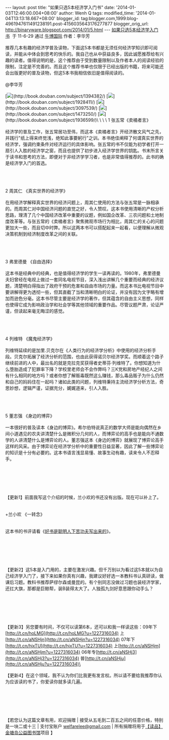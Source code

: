 --- layout: post title: "如果只选5本经济学入门书" date:
'2014-01-03T12:46:00.004+08:00' author: Wenh Q tags: modified\_time:
'2014-01-04T13:13:18.667+08:00' blogger\_id:
tag:blogger.com,1999:blog-4961947611491238191.post-4156035643176277877
blogger\_orig\_url: http://binaryware.blogspot.com/2014/01/5.html ---
[如果只选5本经济学入门书](http://www.bullogger.com/blogs/lihuafang/archives/380278.aspx)  于
11-6-29 通过 [牛博国际](http://www.bullogger.com/) 作者：李华芳\
\
推荐几本有趣的经济学普及读物，下面这5本书都是无须任何经济学知识即可阅读，并能从中体会到思考的快乐的。我自己也从中获益良多，因此诚愿推荐给有兴趣的读者。值得说明的是，这个推荐由于受到数量限制以及作者本人的阅读经验的限制，注定是不完善的。而且这个推荐书单也仅限于已经出版的书籍，将来可能还会出版更好的普及读物，但这5本书我相信依旧是值得阅读的。\
\
@李华芳\
\
[![](https://images-blogger-opensocial.googleusercontent.com/gadgets/proxy?url=http%3A%2F%2Fimg3.douban.com%2Fspic%2Fs1399556.jpg&container=blogger&gadget=a&rewriteMime=image%2F*)](http://book.douban.com/subject/1394382/)
[![](https://images-blogger-opensocial.googleusercontent.com/gadgets/proxy?url=http%3A%2F%2Fimg3.douban.com%2Fspic%2Fs2192482.jpg&container=blogger&gadget=a&rewriteMime=image%2F*)](http://book.douban.com/subject/1928411/)
[![](https://images-blogger-opensocial.googleusercontent.com/gadgets/proxy?url=http%3A%2F%2Fimg3.douban.com%2Fspic%2Fs3435609.jpg&container=blogger&gadget=a&rewriteMime=image%2F*)](http://book.douban.com/subject/3097539/)
[![](https://images-blogger-opensocial.googleusercontent.com/gadgets/proxy?url=http%3A%2F%2Fimg3.douban.com%2Fspic%2Fs3069346.jpg&container=blogger&gadget=a&rewriteMime=image%2F*)](http://book.douban.com/subject/1473250/)
[![](https://images-blogger-opensocial.googleusercontent.com/gadgets/proxy?url=http%3A%2F%2Fimg3.douban.com%2Fspic%2Fs2414078.jpg&container=blogger&gadget=a&rewriteMime=image%2F*)](http://book.douban.com/subject/1936599/)\
\
\
\
1 张五常《卖橘者言》\
\
经济学的普及工作，张五常居功至伟，而这本《卖橘者言》开经济散文风气之先，并践行"纸上得来终觉浅，绝知此事要躬行"之训。本书绝佳阐释了何谓真实世界的经济学，强调约束条件对经济运行的具体影响。张五常的书不仅能为初学者打开一扇引人入胜的经济学之窗，而且也提供了初步进入经济学世界的钥匙。书末所言关于读书和思考的方法，即便对于非经济学学习者，也是非常值得推荐的。此书的确是经济学入门的首选。\
\
\
\
\
2 周其仁 《真实世界的经济学》\
\
在用经济学解释真实世界的经济问题上，周其仁使用的方法与张五常是一脉相承的。而周其仁对中国经济问题的直觉之好，令人赞叹。这本书使用清晰的产权分析思路，理清了几个中国经济改革中重要的议题，例如国企改革、三农问题和土地制度改革等。与张五常的《卖橘者言》聚焦微观市场行为相比，周其仁的关心的问题更加大一些，而且切中时弊。所以这两本书可以搭配起来一起看，以便理解从微观决策机制到经济制度改革之间的关联。\
\
\
\
\
3 弗里德曼 《自由选择》\
\
这本书是经典中的经典，也是值得经济学的学生一读再读的。1980年，弗里德曼夫妇曾经在电视上做过一套同名电视节目，深入浅出讲解几个重要而经典的经济议题，清楚明白得指出了政府干预的危害和自由市场的力量。而这本书比电视节目中要讲解得更为透彻一些，但其直截了当和清晰明白的论证，并没有因为文字略有增加而逊色分毫。这本书尽管主要是经济学的著作，但其蕴含的自由主义思想，同样也使得它成为影响政治学和社会学等其他领域的重要作品。尽管议题严肃，论证严谨，但读起来毫无晦涩的感觉。\
\
\
\
\
4 列维特 《魔鬼经济学》\
\
列维特延续的是加里.贝克尔在《人类行为的经济学分析》中使用的经济分析手段。贝克尔拓展了经济分析的范围，也由此获得诺贝尔经济学奖。而顺着这个路子继续前进的人中，最出名的就是克拉克奖获得者史蒂芬·列维特了。你想知道为什么堕胎造成了犯罪率下降？学校里老师会不会作弊吗？三K党和房地产经纪人之间有什么相同的地方吗？或者你想了解贩毒既然这么赚钱，那么毒品贩子为什么仍然和自己的妈妈住在一起吗？诸如此类的问题，列维特秉持主流经济学分析方法，奇思妙想，逻辑严谨，证据充分，娓娓道来，引人入胜。\
\
\
\
\
5 董志强 《身边的博弈》\
\
一本很好的普及读本《身边的博弈》。希尔伯特说真正的数学大师是能向偶然在乡间小道遇见的农夫讲清楚什么是微积分几何的人，而博弈论的高手也是能向不通数学的人讲清楚什么是博弈论的人。董志强这本《身边的博弈》就展现了博弈论高手这样的风采。由于博弈论在经济学分析中的重要性日益显著，因此了解一些博弈论的知识是十分有必要的。这本书语言浅显易懂、故事生动有趣，读来令人不忍释手。\
\
\
\
\
\
\
【更新1】前面我写这个介绍的时候，兰小欢的书还没有出版。现在可以补上了。\
\
\
+兰小欢 《一转念》\
\
\
这本书的书评请看《[好书是聪明人下苦功夫写出来的](http://blog.sina.com.cn/s/blog_49275b4201017rey.html)》。\
\
\
\
\
\
\
【更新2】这5本是入门用的，主要在激发兴趣。但千万别以为看过这5本就以为自己经济学入门了，接下来如果你真有兴趣，我建议好好选一本教科书认真研读，做课后习题。教科书推荐萨缪尔森或曼昆的。有个别同志没做过习题也装经济学家，还扛大旗，那都是巨鲸帮，装B装得太大了。人独孤九剑好意思跟你动手么？\
\
\
\
\
\
\
【更新3】另您要有时间，不仅可以读第6本，还可以和我一样读这些：09年下[http://t.cn/hoLMG](http://t.cn/hoLMG?u=1227316034)
上[http://t.cn/aNSHjn](http://t.cn/aNSHjn?u=1227316034)
07年下[http://t.cn/hjxTU](http://t.cn/hjxTU?u=1227316034)
上[http://t.cn/aNSHjm](http://t.cn/aNSHjm?u=1227316034)
06年专[http://t.cn/aNSHj3](http://t.cn/aNSHj3?u=1227316034)
普[http://t.cn/aNSHju](http://t.cn/aNSHju?u=1227316034)\
\
\
【更新4】在这个领域，我不认为你们比我更有发言权。所以请不要给我推荐你认为应该读的书了，你爱读你就多读几遍。\
\
\
\
\
\
\
【若您认为这篇文章有用，欢迎捐赠 |
接受从五毛到二百五之间的任意价格，特别是一块二或十三 | 支付宝账户
welfarelee@gmail.com |
所有捐赠将用于[【读品】金塘岛公益图书馆](http://blog.sina.com.cn/dupinlibrary)项目
】

